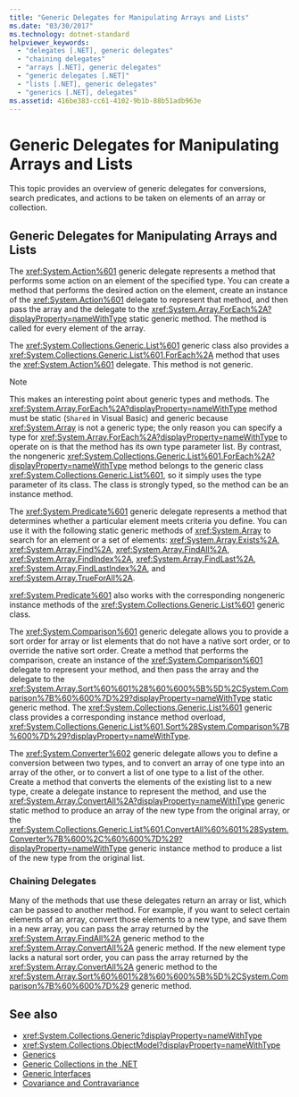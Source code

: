 ```yaml
---
title: "Generic Delegates for Manipulating Arrays and Lists"
ms.date: "03/30/2017"
ms.technology: dotnet-standard
helpviewer_keywords: 
  - "delegates [.NET], generic delegates"
  - "chaining delegates"
  - "arrays [.NET], generic delegates"
  - "generic delegates [.NET]"
  - "lists [.NET], generic delegates"
  - "generics [.NET], delegates"
ms.assetid: 416be383-cc61-4102-9b1b-88b51adb963e
---
```

# Generic Delegates for Manipulating Arrays and Lists
This topic provides an overview of generic delegates for conversions, search predicates, and actions to be taken on elements of an array or collection.  
  
## Generic Delegates for Manipulating Arrays and Lists  
 The <xref:System.Action%601> generic delegate represents a method that performs some action on an element of the specified type. You can create a method that performs the desired action on the element, create an instance of the <xref:System.Action%601> delegate to represent that method, and then pass the array and the delegate to the <xref:System.Array.ForEach%2A?displayProperty=nameWithType> static generic method. The method is called for every element of the array.  
  
 The <xref:System.Collections.Generic.List%601> generic class also provides a <xref:System.Collections.Generic.List%601.ForEach%2A> method that uses the <xref:System.Action%601> delegate. This method is not generic.  
  
> [!NOTE]
> This makes an interesting point about generic types and methods. The <xref:System.Array.ForEach%2A?displayProperty=nameWithType> method must be static (`Shared` in Visual Basic) and generic because <xref:System.Array> is not a generic type; the only reason you can specify a type for <xref:System.Array.ForEach%2A?displayProperty=nameWithType> to operate on is that the method has its own type parameter list. By contrast, the nongeneric <xref:System.Collections.Generic.List%601.ForEach%2A?displayProperty=nameWithType> method belongs to the generic class <xref:System.Collections.Generic.List%601>, so it simply uses the type parameter of its class. The class is strongly typed, so the method can be an instance method.  
  
 The <xref:System.Predicate%601> generic delegate represents a method that determines whether a particular element meets criteria you define. You can use it with the following static generic methods of <xref:System.Array> to search for an element or a set of elements: <xref:System.Array.Exists%2A>, <xref:System.Array.Find%2A>, <xref:System.Array.FindAll%2A>, <xref:System.Array.FindIndex%2A>, <xref:System.Array.FindLast%2A>, <xref:System.Array.FindLastIndex%2A>, and <xref:System.Array.TrueForAll%2A>.  
  
 <xref:System.Predicate%601> also works with the corresponding nongeneric instance methods of the <xref:System.Collections.Generic.List%601> generic class.  
  
 The <xref:System.Comparison%601> generic delegate allows you to provide a sort order for array or list elements that do not have a native sort order, or to override the native sort order. Create a method that performs the comparison, create an instance of the <xref:System.Comparison%601> delegate to represent your method, and then pass the array and the delegate to the <xref:System.Array.Sort%60%601%28%60%600%5B%5D%2CSystem.Comparison%7B%60%600%7D%29?displayProperty=nameWithType> static generic method. The <xref:System.Collections.Generic.List%601> generic class provides a corresponding instance method overload, <xref:System.Collections.Generic.List%601.Sort%28System.Comparison%7B%600%7D%29?displayProperty=nameWithType>.  
  
 The <xref:System.Converter%602> generic delegate allows you to define a conversion between two types, and to convert an array of one type into an array of the other, or to convert a list of one type to a list of the other. Create a method that converts the elements of the existing list to a new type, create a delegate instance to represent the method, and use the <xref:System.Array.ConvertAll%2A?displayProperty=nameWithType> generic static method to produce an array of the new type from the original array, or the <xref:System.Collections.Generic.List%601.ConvertAll%60%601%28System.Converter%7B%600%2C%60%600%7D%29?displayProperty=nameWithType> generic instance method to produce a list of the new type from the original list.  
  
### Chaining Delegates  
 Many of the methods that use these delegates return an array or list, which can be passed to another method. For example, if you want to select certain elements of an array, convert those elements to a new type, and save them in a new array, you can pass the array returned by the <xref:System.Array.FindAll%2A> generic method to the <xref:System.Array.ConvertAll%2A> generic method. If the new element type lacks a natural sort order, you can pass the array returned by the <xref:System.Array.ConvertAll%2A> generic method to the <xref:System.Array.Sort%60%601%28%60%600%5B%5D%2CSystem.Comparison%7B%60%600%7D%29> generic method.  
  
## See also

- <xref:System.Collections.Generic?displayProperty=nameWithType>
- <xref:System.Collections.ObjectModel?displayProperty=nameWithType>
- [Generics](index.md)
- [Generic Collections in the .NET](collections.md)
- [Generic Interfaces](interfaces.md)
- [Covariance and Contravariance](covariance-and-contravariance.md)
